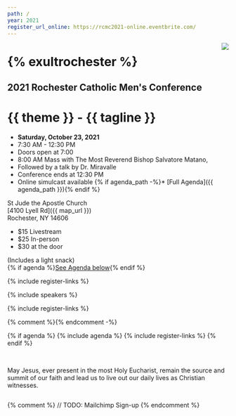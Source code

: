 ```yaml
---
path: /
year: 2021
register_url_online: https://rcmc2021-online.eventbrite.com/
---
```



<img src="/images/exulttopbar-small.jpg" style="float: right" />

# {% exultrochester %}

## 2021 Rochester Catholic Men's Conference

# {{ theme }} - {{ tagline }}

<div class="text-center no-bullets">

* **Saturday, October 23, 2021**
* 7:30 AM - 12:30 PM
* Doors open at 7:00
* 8:00 AM Mass with The Most Reverend Bishop Salvatore Matano,
* Followed by a talk by Dr. Miravalle
* Conference ends at 12:30 PM
* Online simulcast available
{% if agenda_path -%}* [Full Agenda]({{ agenda_path }})\{% endif %}

</div>

<div class="text-center">

St Jude the Apostle Church\
[4100 Lyell Rd]({{ map_url }})\
Rochester, NY 14606

</div>

<div class="text-center">
  <ul class="no-bullets">
    <li style="display: 'inline-block'">
      $15 Livestream
    </li>
    <li style="display: 'inline-block'">
      $25 In-person
    </li>
    <li style="display: 'inline-block'">
      $30 at the door
    </li>
  </ul>
  <p>
    (Includes a light snack)<br/>
    {% if agenda %}<a href="#agenda">See Agenda below</a>{% endif %}
  </p>
</div>

{% include register-links %}

{% include speakers %}

{% include register-links %}

{% comment %}<Promos items={DATA.promos} />{% endcomment -%}

{% if agenda %}
{% include agenda %}
{% include register-links %}
{% endif %}

&nbsp;

May Jesus, ever present in the most Holy Eucharist, remain the source and
summit of our faith and lead us to live out our daily lives as Christian witnesses. 

<div style="clear: both;"></div>

{% comment %}
// TODO: Mailchimp Sign-up
{% endcomment %}
